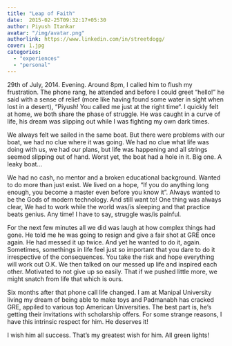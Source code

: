```yaml
---
title: "Leap of Faith"
date:  2015-02-25T09:32:17+05:30
author: Piyush Itankar
avatar: "/img/avatar.png"
authorlink: https://www.linkedin.com/in/streetdogg/
cover: 1.jpg
categories:
  - "experiences"
  - "personal"
---
```


29th of July, 2014. Evening. Around 8pm, I called him to flush my frustration. The phone rang, he attended and before I could greet “hello!” he said with a sense of relief (more like having found some water in sight when lost in a desert), “Piyush! You called me just at the right time“. I quickly felt at home, we both share the phase of struggle. He was caught in a curve of life, his dream was slipping out while I was fighting my own dark times.

We always felt we sailed in the same boat. But there were problems with our boat, we had no clue where it was going. We had no clue what life was doing with us, we had our plans, but life was happening and all strings seemed slipping out of hand. Worst yet, the boat had a hole in it. Big one. A leaky boat...

We had no cash, no mentor and a broken educational background. Wanted to do more than just exist. We lived on a hope, “If you do anything long enough, you become a master even before you know it”. Always wanted to be the Gods of modern technology. And still want to! One thing was always clear, We had to work while the world was/is sleeping and that practice beats genius. Any time! I have to say, struggle was/is painful.

For the next few minutes all we did was laugh at how complex things had gone. He told me he was going to resign and give a fair shot at GRE once again. He had messed it up twice. And yet he wanted to do it, again. Sometimes, somethings in life feel just so important that you dare to do it irrespective of the consequences. You take the risk and hope everything will work out O.K. We then talked on our messed up life and inspired each other. Motivated to not give up so easily. That if we pushed little more, we might snatch from life that which is ours.

Six months after that phone call life changed. I am at Manipal University living my dream of being able to make toys and Padmanabh has cracked GRE, appiled to various top American Universities. The best part is, he’s getting their invitations with scholarship offers. For some strange reasons, I have this intrinsic respect for him. He deserves it!

I wish him all success. That’s my greatest wish for him. All green lights!
